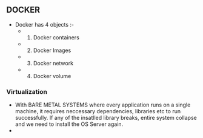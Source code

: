 ## DOCKER
- Docker has 4 objects :- 
  - 1. Docker containers
  - 2. Docker Images
  - 3. Docker network
  - 4. Docker volume

### Virtualization 
- With BARE METAL SYSTEMS where every application runs on a single machine, it requires neccessary dependencies, libraries etc to run successfully. If any of the insatlled library breaks, entire system collapse and we need to install the OS Server again.
- 
